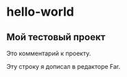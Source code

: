 # hello-world
## Мой тестовый проект

Это комментарий к проекту.

Эту строку я дописал в редакторе Far.
